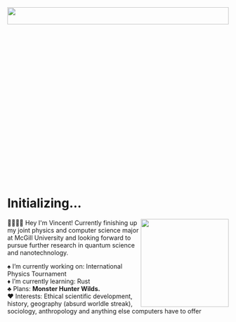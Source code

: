 <img src="https://github.com/user-attachments/assets/3c56776b-62d4-4ac2-8e02-6e4ab0f01283" style="width:100%; height:10%;">

# Initializing...

<a href="https://github.com/dotEpoch/github-readme-stats">
  <img height=200 align="right" src="https://github-readme-stats.vercel.app/api/top-langs/?username=dotEpoch&layout=donut&theme=dracula&hide_border=false&bg_color=60,040505,040505,040505,1c00cd,e00077" />
</a>
<body>
 🐊🐊🐊🐊 Hey I'm Vincent! Currently finishing up my joint physics and computer science major at McGill University and looking forward to pursue further research in quantum science and nanotechnology.  
</body>  
<p>  </p>

♠ I’m currently working on: International Physics Tournament  
♦ I’m currently learning: Rust  
♣ Plans: __**Monster Hunter Wilds.**__  
♥ Interests: Ethical scientific development, history, geography (absurd worldle streak), sociology, anthropology and anything else computers have to offer  


<!--
**dotEpoch/dotEpoch** is a ✨ _special_ ✨ repository because its `README.md` (this file) appears on your GitHub profile.

Here are some ideas to get you started:


- 👯 I’m looking to collaborate on ...
- 🤔 I’m looking for help with ...
- 💬 Ask me about ...
- 📫 How to reach me: ...
- 😄 Pronouns: ...
- ⚡ Fun fact: ...
-->
